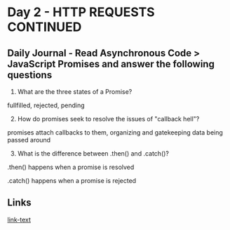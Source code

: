 # Day 2 - HTTP REQUESTS CONTINUED

## Daily Journal - Read Asynchronous Code > JavaScript Promises and answer the following questions

1. What are the three states of a Promise?

fullfilled, rejected, pending

2. How do promises seek to resolve the issues of "callback hell"?

promises attach callbacks to them, organizing and gatekeeping data being passed around

3. What is the difference between .then() and .catch()?

.then() happens when a promise is resolved

.catch() happens when a promise is rejected


## Links
<!--some comment-->
[link-text](https://paytonmacdonald.github.io/day-2-afternoon-gregslist/)